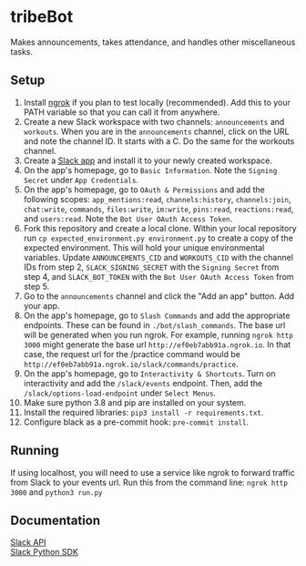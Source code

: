 # tribeBot
Makes announcements, takes attendance, and handles other miscellaneous tasks.

## Setup
1. Install [ngrok](https://ngrok.com/download) if you plan to test locally (recommended). Add this to your PATH variable so that you can call it from anywhere.
2. Create a new Slack workspace with two channels: `announcements` and `workouts`. When you are in the `announcements` channel, click on the URL and note the channel ID. It starts with a C. Do the same for the workouts channel.
3. Create a [Slack app](https://api.slack.com/apps) and install it to your newly created workspace.
4. On the app's homepage, go to `Basic Information`. Note the `Signing Secret` under `App Credentials`.
5. On the app's homepage, go to `OAuth & Permissions` and add the following scopes: `app_mentions:read`, `channels:history`, `channels:join`, `chat:write`, `commands`, `files:write`, `im:write`, `pins:read`, `reactions:read`, and `users:read`. Note the `Bot User OAuth Access Token`.
6. Fork this repository and create a local clone. Within your local repository run `cp expected_environment.py environment.py` to create a copy of the expected environment. This will hold your unique environmental variables. Update `ANNOUNCEMENTS_CID` and `WORKOUTS_CID` with the channel IDs from step 2, `SLACK_SIGNING_SECRET` with the `Signing Secret` from step 4, and `SLACK_BOT_TOKEN` with the `Bot User OAuth Access Token` from step 5.
7. Go to the `announcements` channel and click the "Add an app" button. Add your app.
8. On the app's homepage, go to `Slash Commands` and add the appropriate endpoints. These can be found in `./bot/slash_commands`. The base url will be generated when you run ngrok. For example, running `ngrok http 3000` might generate the base url `http://ef0eb7abb91a.ngrok.io`. In that case, the request url for the /practice command would be `http://ef0eb7abb91a.ngrok.io/slack/commands/practice`.
9. On the app's homepage, go to `Interactivity & Shortcuts`. Turn on interactivity and add the `/slack/events` endpoint. Then, add the `/slack/options-load-endpoint` under `Select Menus`.
10. Make sure python 3.8 and pip are installed on your system.
11. Install the required libraries: `pip3 install -r requirements.txt`.
12. Configure black as a pre-commit hook: `pre-commit install`.

## Running
If using localhost, you will need to use a service like ngrok to forward traffic from Slack to your events url.
Run this from the command line: `ngrok http 3000` and `python3 run.py`

## Documentation
[Slack API](https://api.slack.com)  
[Slack Python SDK](https://slack.dev/python-slackclient/)
